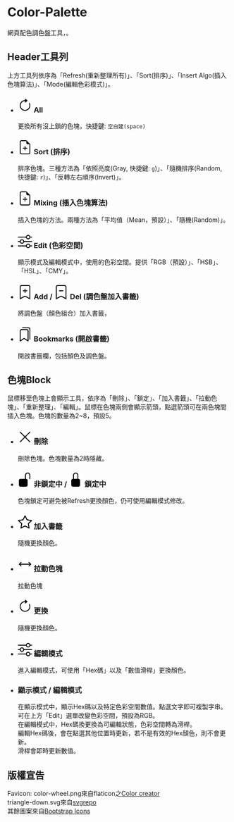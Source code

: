 # Color-Palette
網頁配色調色盤工具，。

## Header工具列
上方工具列依序為「Refresh(重新整理所有)」、「Sort(排序)」、「Insert Algo(插入色塊算法)」、「Mode(編輯色彩模式)」。

- ### ![Refresh](res/img/arrow-clockwise.svg) All
  更換所有沒上鎖的色塊，快捷鍵: `空白建(space)`<br />
  
- ### ![](res/img/file-earmark-plus.svg) Sort (排序)
  排序色塊。三種方法為「依照亮度(Gray, 快捷鍵: `g`)」、「隨機排序(Random, 快捷鍵: `r`)」、「反轉左右順序(Invert)」。
  
- ### ![](res/img/file-earmark-plus.svg)  Mixing (插入色塊算法)
  插入色塊的方法。兩種方法為「平均值（Mean，預設）」、「隨機(Random)」。
  
- ### ![](res/img/sliders.svg)  Edit (色彩空間)
  顯示模式及編輯模式中，使用的色彩空間。提供「RGB（預設）」、「HSB」、「HSL」、「CMY」。
  
- ### ![](res/img/bookmark-plus.svg) Add / ![](res/img/bookmark-dash.svg) Del (調色盤加入書籤)
  將調色盤（顏色組合）加入書籤，
  
- ### ![](res/img/bookmarks.svg) Bookmarks (開啟書籤)
  開啟書籤欄，包括顏色及調色盤。

## 色塊Block
鼠標移至色塊上會顯示工具，依序為「刪除」、「鎖定」、「加入書籤」、「拉動色塊」、「重新整理」、「編輯」。鼠標在色塊兩側會顯示箭頭，點選箭頭可在兩色塊間插入色塊。色塊的數量為2~8，預設5。

- ### ![Del](res/img/x-lg.svg) 刪除
  刪除色塊。色塊數量為2時隱藏。

- ### ![](res/img/unlock-fill.svg) 非鎖定中 / ![](res/img/lock-fill.svg) 鎖定中
  色塊鎖定可避免被Refresh更換顏色，仍可使用編輯模式修改。

- ### ![](res/img/star.svg) 加入書籤
  隨機更換顏色。

- ### ![](res/img/arrows.svg) 拉動色塊
  拉動色塊

- ### ![](res/img/arrow-clockwise.svg) 更換
  隨機更換顏色。

- ### ![](res/img/sliders.svg) 編輯模式
  進入編輯模式，可使用「Hex碼」以及「數值滑桿」更換顏色。<br />

- ### 顯示模式 / 編輯模式
  在顯示模式中，顯示Hex碼以及特定色彩空間數值。點選文字即可複製字串。<br />
  可在上方「Edit」選單改變色彩空間，預設為RGB。<br />
  在編輯模式中，Hex碼換更換為可編輯狀態，色彩空間轉為滑桿。<br />
  編輯Hex碼後，會在點選其他位置時更新，若不是有效的Hex顏色，則不會更新。<br />
  滑桿會即時更新數值。

## 版權宣告
Favicon: color-wheel.png來自flaticon之[Color creator](https://www.flaticon.com/authors/color-creator)<br />
triangle-down.svg來自[svgrepo](https://www.svgrepo.com/svg/108052/arrow-down-filled-triangle)<br />
其餘圖案來自[Bootstrap Icons](https://icons.getbootstrap.com/)
